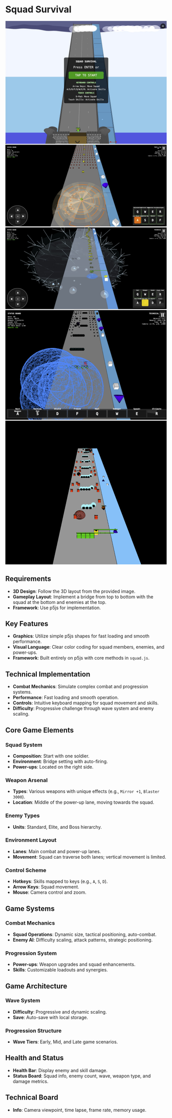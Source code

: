 # Squad Survival

![](screenshots/screenshot-161649-20250408.jpg)
![](screenshots/screenshot-151545-20250407.jpg)
![](screenshots/screenshot-231954-20250406.jpg)
![](screenshots/screenshot-2025-04-04T14-14-03-772Z.png)
![](screenshots/screenshot-2025-03-30T15-41-01-025Z.png)

## Requirements

- **3D Design**: Follow the 3D layout from the provided image.
- **Gameplay Layout**: Implement a bridge from top to bottom with the squad at the bottom and enemies at the top.
- **Framework**: Use p5js for implementation.

## Key Features

- **Graphics**: Utilize simple p5js shapes for fast loading and smooth performance.
- **Visual Language**: Clear color coding for squad members, enemies, and power-ups.
- **Framework**: Built entirely on p5js with core methods in `squad.js`.

## Technical Implementation

- **Combat Mechanics**: Simulate complex combat and progression systems.
- **Performance**: Fast loading and smooth operation.
- **Controls**: Intuitive keyboard mapping for squad movement and skills.
- **Difficulty**: Progressive challenge through wave system and enemy scaling.

## Core Game Elements

### Squad System

- **Composition**: Start with one soldier.
- **Environment**: Bridge setting with auto-firing.
- **Power-ups**: Located on the right side.

### Weapon Arsenal

- **Types**: Various weapons with unique effects (e.g., `Mirror +1`, `Blaster 3000`).
- **Location**: Middle of the power-up lane, moving towards the squad.

### Enemy Types

- **Units**: Standard, Elite, and Boss hierarchy.

### Environment Layout

- **Lanes**: Main combat and power-up lanes.
- **Movement**: Squad can traverse both lanes; vertical movement is limited.

### Control Scheme

- **Hotkeys**: Skills mapped to keys (e.g., `A`, `S`, `D`).
- **Arrow Keys**: Squad movement.
- **Mouse**: Camera control and zoom.

## Game Systems

### Combat Mechanics

- **Squad Operations**: Dynamic size, tactical positioning, auto-combat.
- **Enemy AI**: Difficulty scaling, attack patterns, strategic positioning.

### Progression System

- **Power-ups**: Weapon upgrades and squad enhancements.
- **Skills**: Customizable loadouts and synergies.

## Game Architecture

### Wave System

- **Difficulty**: Progressive and dynamic scaling.
- **Save**: Auto-save with local storage.

### Progression Structure

- **Wave Tiers**: Early, Mid, and Late game scenarios.

## Health and Status

- **Health Bar**: Display enemy and skill damage.
- **Status Board**: Squad info, enemy count, wave, weapon type, and damage metrics.

## Technical Board

- **Info**: Camera viewpoint, time lapse, frame rate, memory usage.
